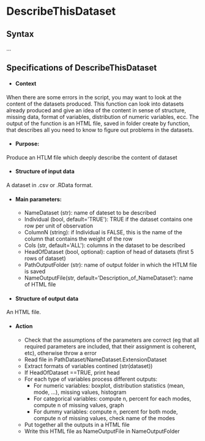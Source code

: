 # DescribeThisDataset
## Syntax
...
## Specifications of DescribeThisDataset

-	#### Context

When there are some errors in the script, you may want to look at the content of the datasets produced. This function can look into datasets already produced and give  an idea of the content in sense of structure, missing data, format of variables, distribution of numeric variables, ecc. The output of the function is an HTML file, saved in folder create by function, that describes all you need to know to figure out problems in the datasets. 

-	#### Purpose: 

  Produce an HTLM file which deeply describe the content of dataset


-	#### Structure of input data

   A dataset in .csv or .RData format.


-	 #### Main parameters:

      -	NameDataset (str): name of dateset to be described
      -	Individual (bool, default='TRUE'): TRUE if the dataset contains one row per unit of observation 
      -	ColumnN (string): if Individual is FALSE, this is the name of the column that contains the weight of the row 
      -	Cols (str, default='ALL'): columns in the dataset to be described
      -	HeadOfDataset (bool, optional): caption of head of datasets (first 5 rows of dataset)
      -	PathOutputFolder (str):  name of output folder in which the HTLM file is saved
      -	NameOutputFile(str, default=’Description_of_NameDataset’):  name of HTML file

-	#### Structure of output data

An HTML file.

- #### Action
     - Check that the assumptions of the parameters are correct (eg that all required parameters are included, that their assignment is coherent, etc), otherwise throw a error
     - Read file in PathDataset/NameDataset.ExtensionDataset 
     - Extract formats of variables contined  (str(dataset))
     - If HeadOfDataset ==TRUE, print head
     - For each type of variables process different outputs:
		 - For numeric variables: boxplot, distribution statistics (mean, mode, …), missing values, histogram 
		 - For categorical variables: compute n, percent for each modes, compute n of missing values, graph 
		 - For dummy variables: compute n, percent for both mode, compute n of missing values, check name of the modes          
     - Put together all the outputs in a HTML file
     - Write this HTML file as NameOutputFile in NameOutputFolder
    
